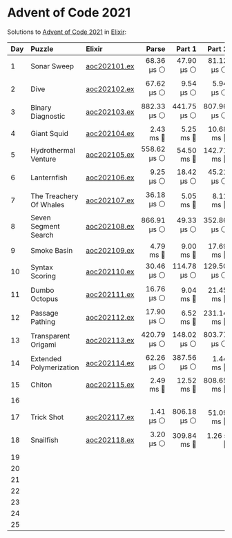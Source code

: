 # Advent of Code 2021

Solutions to [Advent of Code 2021](https://adventofcode.com/2021/) in [Elixir](https://elixir-lang.org/):

| Day  | Puzzle                  | Elixir                                                  |       Parse |      Part 1 |      Part 2 |       Total |
| :--- | :---------------------- | :------------------------------------------------------ | ----------: | ----------: | ----------: | ----------: |
| 1    | Sonar Sweep             | [aoc202101.ex](01_sonar_sweep/aoc202101.ex)             |  68.36 µs ⚪️ |  47.90 µs ⚪️ |  81.12 µs ⚪️ | 197.38 µs ⚪️ |
| 2    | Dive                    | [aoc202102.ex](02_dive/aoc202102.ex)                    |  67.62 µs ⚪️ |   9.54 µs ⚪️ |   5.94 µs ⚪️ |  83.10 µs ⚪️ |
| 3    | Binary Diagnostic       | [aoc202103.ex](03_binary_diagnostic/aoc202103.ex)       | 882.33 µs ⚪️ | 441.75 µs ⚪️ | 807.96 µs ⚪️ |   2.13 ms 🔵 |
| 4    | Giant Squid             | [aoc202104.ex](04_giant_squid/aoc202104.ex)             |   2.43 ms 🔵 |   5.25 ms 🔵 |  10.68 ms 🔵 |  18.36 ms 🔵 |
| 5    | Hydrothermal Venture    | [aoc202105.ex](05_hydrothermal_venture/aoc202105.ex)    | 558.62 µs ⚪️ |  54.50 ms 🔵 | 142.71 ms 🔵 | 197.76 ms 🔵 |
| 6    | Lanternfish             | [aoc202106.ex](06_lanternfish/aoc202106.ex)             |   9.25 µs ⚪️ |  18.42 µs ⚪️ |  45.21 µs ⚪️ |  72.89 µs ⚪️ |
| 7    | The Treachery Of Whales | [aoc202107.ex](07_the_treachery_of_whales/aoc202107.ex) |  36.18 µs ⚪️ |   5.05 ms 🔵 |   8.11 ms 🔵 |  13.20 ms 🔵 |
| 8    | Seven Segment Search    | [aoc202108.ex](08_seven_segment_search/aoc202108.ex)    | 866.91 µs ⚪️ |  49.33 µs ⚪️ | 352.86 µs ⚪️ |   1.27 ms 🔵 |
| 9    | Smoke Basin             | [aoc202109.ex](09_smoke_basin/aoc202109.ex)             |   4.79 ms 🔵 |   9.00 ms 🔵 |  17.69 ms 🔵 |  31.48 ms 🔵 |
| 10   | Syntax Scoring          | [aoc202110.ex](10_syntax_scoring/aoc202110.ex)          |  30.46 µs ⚪️ | 114.78 µs ⚪️ | 129.50 µs ⚪️ | 274.75 µs ⚪️ |
| 11   | Dumbo Octopus           | [aoc202111.ex](11_dumbo_octopus/aoc202111.ex)           |  16.76 µs ⚪️ |   9.04 ms 🔵 |  21.45 ms 🔵 |  30.51 ms 🔵 |
| 12   | Passage Pathing         | [aoc202112.ex](12_passage_pathing/aoc202112.ex)         |  17.90 µs ⚪️ |   6.52 ms 🔵 | 231.14 ms 🔵 | 237.68 ms 🔵 |
| 13   | Transparent Origami     | [aoc202113.ex](13_transparent_origami/aoc202113.ex)     | 420.79 µs ⚪️ | 148.02 µs ⚪️ | 803.77 µs ⚪️ |   1.37 ms 🔵 |
| 14   | Extended Polymerization | [aoc202114.ex](14_extended_polymerization/aoc202114.ex) |  62.26 µs ⚪️ | 387.56 µs ⚪️ |   1.44 ms 🔵 |   1.89 ms 🔵 |
| 15   | Chiton                  | [aoc202115.ex](15_chiton/aoc202115.ex)                  |   2.49 ms 🔵 |  12.52 ms 🔵 | 808.65 ms 🔵 | 823.67 ms 🔵 |
| 16   |                         |                                                         |             |             |             |             |
| 17   | Trick Shot              | [aoc202117.ex](17_trick_shot/aoc202117.ex)              |   1.41 µs ⚪️ | 806.18 µs ⚪️ |  51.09 ms 🔵 |  51.90 ms 🔵 |
| 18   | Snailfish               | [aoc202118.ex](18_snailfish/aoc202118.ex)               |   3.20 µs ⚪️ | 309.84 ms 🔵 |    1.26 s 🔴 |    1.57 s 🔴 |
| 19   |                         |                                                         |             |             |             |             |
| 20   |                         |                                                         |             |             |             |             |
| 21   |                         |                                                         |             |             |             |             |
| 22   |                         |                                                         |             |             |             |             |
| 23   |                         |                                                         |             |             |             |             |
| 24   |                         |                                                         |             |             |             |             |
| 25   |                         |                                                         |             |             |             |             |
